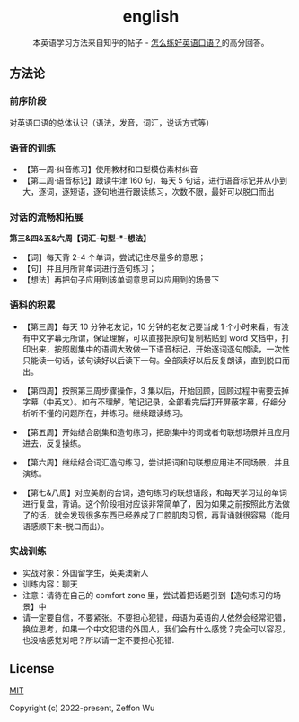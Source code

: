 <h1 align="center"><a src="https://english.zeffon.cn">english</a></h1>

<div align="center">
本英语学习方法来自知乎的帖子 - <a href="https://www.zhihu.com/question/20097263" target="_blank">怎么练好英语口语？</a>的高分回答。
</div>

## 方法论

### 前序阶段

对英语口语的总体认识（语法，发音，词汇，说话方式等）

### 语音的训练

- 【第一周·纠音练习】使用教材和口型模仿素材纠音
- 【第二周·语音标记】跟读牛津 160 句，每天 5 句话，进行语音标记并从小到大，逐词，逐短语，逐句地进行跟读练习，次数不限，最好可以脱口而出

### 对话的流畅和拓展

**第三&四&五&六周【词汇-句型-\*-想法】**

- 【词】每天背 2-4 个单词，尝试记住尽量多的意思；
- 【句】并且用所背单词进行造句练习；
- 【想法】再把句子应用到该单词意思可以应用到的场景下

### 语料的积累

- 【第三周】每天 10 分钟老友记，10 分钟的老友记要当成 1 个小时来看，有没有中文字幕无所谓，保证理解，可以直接把原句复制粘贴到 word 文档中，打印出来，按照剧集中的语调大致做一下语音标记，开始逐词逐句朗读，一次性只能读一句话，该句读好以后读下一句。全部读好以后反复朗读，直到脱口而出。

- 【第四周】按照第三周步骤操作，3 集以后，开始回顾，回顾过程中需要去掉字幕（中英文）。如有不理解，笔记记录，全部看完后打开屏蔽字幕，仔细分析听不懂的问题所在，并练习。继续跟读练习。

- 【第五周】开始结合剧集和造句练习，把剧集中的词或者句联想场景并且应用进去，反复操练。

- 【第六周】继续结合词汇造句练习，尝试把词和句联想应用进不同场景，并且演练。

- 【第七&八周】对应美剧的台词，造句练习的联想语段，和每天学习过的单词进行复盘，背诵。这个阶段相对应该非常简单了，因为如果之前按照此方法做了的话，就会发现很多东西已经养成了口腔肌肉习惯，再背诵就很容易（能用语感顺下来-脱口而出）。

### 实战训练

- 实战对象：外国留学生，英美澳新人
- 训练内容：聊天
- 注意：请待在自己的 comfort zone 里，尝试着把话题引到【造句练习的场景】中
- 请一定要自信，不要紧张。不要担心犯错，母语为英语的人依然会经常犯错，换位思考，如果一个中文犯错的外国人，我们会有什么感觉？完全可以容忍，也没啥感觉对吧？所以请一定不要担心犯错.

## License

[MIT](https://opensource.org/licenses/MIT)

Copyright (c) 2022-present, Zeffon Wu
